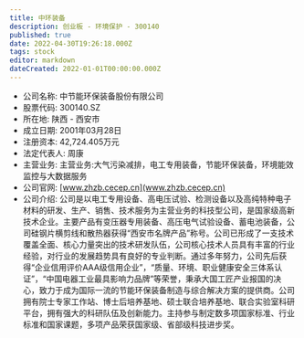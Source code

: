 ```yaml
---
title: 中环装备
description: 创业板 - 环境保护 - 300140
published: true
date: 2022-04-30T19:26:18.000Z
tags: stock
editor: markdown
dateCreated: 2022-01-01T00:00:00.000Z
---
```


- 公司名称: 中节能环保装备股份有限公司
- 股票代码: 300140.SZ
- 所在地: 陕西 - 西安市
- 成立日期: 2001年03月28日
- 注册资本: 42,724.405万元
- 法定代表人: 周康
- 主营业务: 主营业务:大气污染减排，电工专用装备，节能环保装备，环境能效监控与大数据服务
- 公司官网: [www.zhzb.cecep.cn](www.zhzb.cecep.cn)
- 公司介绍: 公司是以电工专用设备、高电压试验、检测设备以及高纯特种电子材料的研发、生产、销售、技术服务为主营业务的科技型公司，是国家级高新技术企业。主要产品有变压器专用装备、高压电气试验设备、蓄电池装备，公司硅钢片横剪线和散热器获得“西安市名牌产品”称号。公司已形成了一支技术覆盖全面、核心力量突出的技术研发队伍，公司核心技术人员具有丰富的行业经验，对行业的发展趋势具有良好的专业判断。通过多年努力，公司先后获得“企业信用评价AAA级信用企业”，“质量、环境、职业健康安全三体系认证”，“中国电器工业最具影响力品牌”等荣誉，秉承大国工匠产业报国的决心，致力于成为国际一流的节能环保装备制造与综合解决方案的提供商。公司拥有院士专家工作站、博士后培养基地、硕士联合培养基地、联合实验室科研平台，拥有强大的科研队伍及创新能力。主持参与制定数多项国家标准、行业标准和国家课题，多项产品荣获国家级、省部级科技进步奖。


